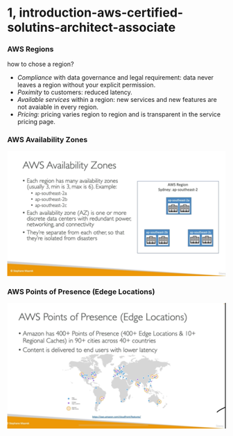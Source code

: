 # 1, introduction-aws-certified-solutins-architect-associate

### AWS Regions

how to chose a region?

- _Compliance_ with data governance and legal requirement: data never leaves a region without your explicit permission.
- _Poximity_ to customers: reduced latency.
- _Available services_ within a region: new services and new features are not avaiable in every region.
- _Pricing:_ pricing varies region to region and is transparent in the service pricing page.

### AWS Availability Zones

![alt text](https://github.com/DarrenDuanAU/Frontend_Notebook/blob/main/personalNotebook/cloud/aws/basics/aws-availability-zones.jpg)

### AWS Points of Presence (Edege Locations)

![alt text](https://github.com/DarrenDuanAU/Frontend_Notebook/blob/main/personalNotebook/cloud/aws/basics/aws-points-of-presence.jpg)
